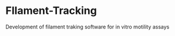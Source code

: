 FIlament-Tracking
=================

Development of filament traking software for in vitro motility assays
